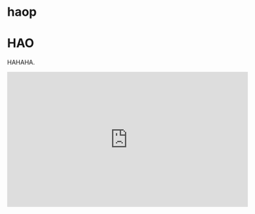 # haop
<!DOCTYPE html>
<html>
<head>
<title>WRA</title>
</head>
<body>

<h1>HAO</h1>
<p>HAHAHA.</p>
  <img.src+"download.jfif"/>
</body>
</html>
<iframe width="560" height="315" src="https://www.youtube.com/embed/yXcKJG4wfkg" frameborder="0" gesture="media" allow="encrypted-media" allowfullscreen></iframe>
